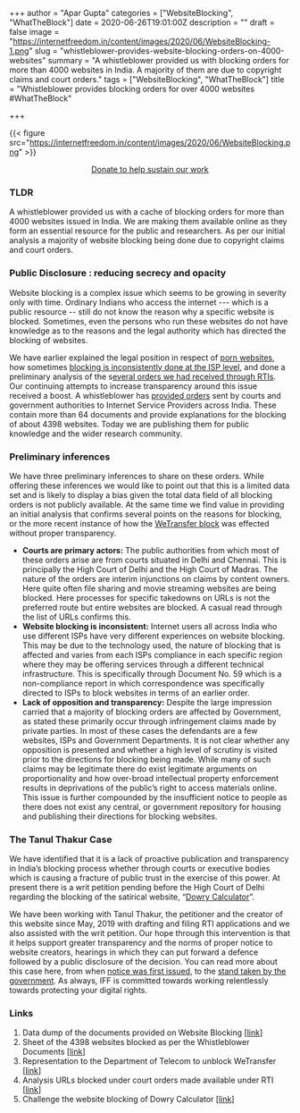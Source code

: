 +++
author = "Apar Gupta"
categories = ["WebsiteBlocking", "WhatTheBlock"]
date = 2020-06-26T19:01:00Z
description = ""
draft = false
image = "https://internetfreedom.in/content/images/2020/06/WebsiteBlocking-1.png"
slug = "whistleblower-provides-website-blocking-orders-on-4000-websites"
summary = "A whistleblower provided us with blocking orders for more than 4000 websites in India. A majority of them are due to copyright claims and court orders."
tags = ["WebsiteBlocking", "WhatTheBlock"]
title = "Whistleblower provides blocking orders for over 4000 websites #WhatTheBlock"

+++


{{< figure src="https://internetfreedom.in/content/images/2020/06/WebsiteBlocking.png" >}}

<div style="text-align:center;">
    <a href="https://internetfreedom.in/donate/" class="button">Donate to help sustain our work</a>
</div>

### TLDR

A whistleblower provided us with a cache of blocking orders for more than 4000 websites issued in India. We are making them available online as they form an essential resource for the public and researchers. As per our initial analysis a majority of website blocking being done due to copyright claims and court orders.

### Public Disclosure : reducing secrecy and opacity

Website blocking is a complex issue which seems to be growing in severity only with time. Ordinary Indians who access the internet --- which is a public resource -- still do not know the reason why a specific website is blocked. Sometimes, even the persons who run these websites do not have knowledge as to the reasons and the legal authority which has directed the blocking of websites.

We have earlier explained the legal position in respect of [porn websites](https://internetfreedom.in/whattheblock/), how sometimes [blocking is inconsistently done at the ISP level](https://internetfreedom.in/what-the-block-iff-has-heard-your-complaints-and-is-taking-action-savetheinternet/), and done a preliminary analysis of the s[everal orders we had received through RTIs](https://internetfreedom.in/a-tale-of-rogue-pirates-ashok-kumars-and-isps-caught-in-the-middle-rti-data-on-court-ordered-website-blocking-reveals-worrying-trends-whattheblock/). Our continuing attempts to increase transparency around this issue received a boost. A whistleblower has [provided orders](https://drive.google.com/drive/folders/1XtWN1FGTnalCIOiEdCLtIbuGM-d_3IYR?usp=sharing) sent by courts and government authorities to Internet Service Providers across India. These contain more than 64 documents and provide explanations for the blocking of about 4398 websites. Today we are publishing them for public knowledge and the wider research community.

### Preliminary inferences

We have three preliminary inferences to share on these orders. While offering these inferences we would like to point out that this is a limited data set and is likely to display a bias given the total data field of all blocking orders is not publicly available. At the same time we find value in providing an initial analysis that confirms several points on the reasons for blocking, or the more recent instance of how the [WeTransfer block](https://internetfreedom.in/we-urge-the-dot-to-unblock-wetransfer-whattheblock/) was effected without proper transparency.

* **Courts are primary actors:** The public authorities from which most of these orders arise are from courts situated in Delhi and Chennai. This is principally the High Court of Delhi and the High Court of Madras. The nature of the orders are interim injunctions on claims by content owners. Here quite often file sharing and movie streaming websites are being blocked. Here processes for specific takedowns on URLs is not the preferred route but entire websites are blocked. A casual read through the list of URLs confirms this.
* ******Website blocking is inconsistent:****** Internet users all across India who use different ISPs have very different experiences on website blocking. This may be due to the technology used, the nature of blocking that is affected and varies from each ISPs compliance in each specific region where they may be offering services through a different technical infrastructure. This is specifically through Document No. 59 which is a non-compliance report in which correspondence was specifically directed to ISPs to block websites in terms of an earlier order.
* ******Lack of opposition and transparency:****** Despite the large impression carried that a majority of blocking orders are affected by Government, as stated these primarily occur through infringement claims made by private parties. In most of these cases the defendants are a few websites, ISPs and Government Departments. It is not clear whether any opposition is presented and whether a high level of scrutiny is visited prior to the directions for blocking being made. While many of such claims may be legitimate there do exist legitimate arguments on proportionality and how over-broad intellectual property enforcement results in deprivations of the public’s right to access materials online. This issue is further compounded by the insufficient notice to people as there does not exist any central, or government repository for housing and publishing their directions for blocking websites.

### The Tanul Thakur Case

We have identified that it is a lack of proactive publication and transparency in India’s blocking process whether through courts or executive bodies which is causing a fracture of public trust in the exercise of this power. At present there is a writ petition pending before the High Court of Delhi regarding the blocking of the satirical website, “[Dowry Calculator](https://internetfreedom.in/delhi-hc-issues-notice-to-the-government-for-blocking-satirical-dowry-calculator-website/)”.

We have been working with Tanul Thakur, the petitioner and the creator of this website since May, 2019 with drafting and filing RTI applications and we also assisted with the writ petition. Our hope through this intervention is that it helps support greater transparency and the norms of proper notice to website creators, hearings in which they can put forward a defence followed by a public disclosure of the decision. You can read more about this case here, from when [notice was first issued](https://internetfreedom.in/delhi-hc-issues-notice-to-the-government-for-blocking-satirical-dowry-calculator-website/), to the [stand taken by the government](https://internetfreedom.in/meity-defends-blocking-of-satirical-dowry-calculator-website/). As always, IFF is committed towards working relentlessly towards protecting your digital rights.

### Links

1. Data dump of the documents provided on Website Blocking [[link](https://drive.google.com/drive/folders/1XtWN1FGTnalCIOiEdCLtIbuGM-d_3IYR?usp=sharing)]
2. Sheet of the 4398 websites blocked as per the Whistleblower Documents [[link](https://docs.google.com/spreadsheets/d/17VJKBTBnHDpLTXOrB58L7PHbdpPvK0C_hxeIL16QWV4/edit?usp=sharing)]
3. Representation to the Department of Telecom to unblock WeTransfer [[link](https://internetfreedom.in/we-urge-the-dot-to-unblock-wetransfer-whattheblock/)]
4. Analysis URLs blocked under court orders made available under RTI [[link](https://internetfreedom.in/a-tale-of-rogue-pirates-ashok-kumars-and-isps-caught-in-the-middle-rti-data-on-court-ordered-website-blocking-reveals-worrying-trends-whattheblock/)]
5. Challenge the website blocking of Dowry Calculator  [[link](https://internetfreedom.in/meity-defends-blocking-of-satirical-dowry-calculator-website/)]



